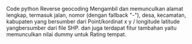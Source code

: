 Code python Reverse geocoding
Mengambil dan memunculkan alamat lengkap, termasuk jalan, nomor (dengan fallback "-"), desa, kecamatan, kabupaten yang bersumber dari Point/kordinat x y / longitude latitude yangbersumber dari file SHP.
dan juga terdapat fitur tambahan yaitu memunculkan nilai dummy untuk Rating tempat.

